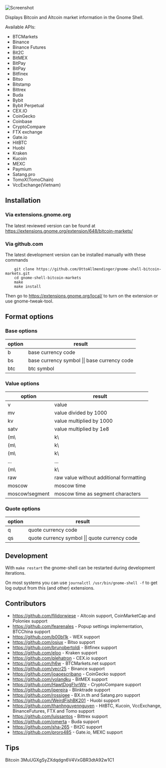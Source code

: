![Screenshot](https://github.com/OttoAllmendinger/gnome-shell-bitcoin-markets/blob/master/data/screenshot.png?raw=true)

Displays Bitcoin and Altcoin market information in the Gnome Shell.

Available APIs:

- BTCMarkets
- Binance
- Binance Futures
- Bit2C
- BitMEX
- BitPay
- BitPay
- Bitfinex
- Bitso
- Bitstamp
- Bittrex
- Buda
- Bybit
- Bybit Perpetual
- CEX.IO
- CoinGecko
- Coinbase
- CryptoCompare
- FTX exchange
- Gate.io
- HitBTC
- Huobi
- Kraken
- Kucoin
- MEXC
- Paymium
- Satang.pro
- TomoX(TomoChain)
- VccExchange(Vietnam)

## Installation

### Via extensions.gnome.org

The latest reviewed version can be found at
https://extensions.gnome.org/extension/648/bitcoin-markets/

### Via github.com

The latest development version can be installed manually with these commands

        git clone https://github.com/OttoAllmendinger/gnome-shell-bitcoin-markets.git
        cd gnome-shell-bitcoin-markets
        make
        make install

Then go to https://extensions.gnome.org/local/ to turn on the extension or use
gnome-tweak-tool.

## Format options

### Base options

| option | result                                       |
| ------ | -------------------------------------------- |
| b      | base currency code                           |
| bs     | base currency symbol \|\| base currency code |
| btc    | btc symbol                                   |

### Value options

| option         | result                                  |
|----------------|-----------------------------------------|
| v              | value                                   |
| mv             | value divided by 1000                   |
| kv             | value multiplied by 1000                |
| satv           | value multiplied by 1e8                 |
| (m\            | k\                                      |sat)v0 | value with 0 decimals                   |
| (m\            | k\                                      |sat)v1 | value with 1 decimals                   |
| (m\            | k\                                      |sat)v2 | value with 2 decimals                   |
| ...            | ...                                     |
| (m\            | k\                                      |sat)v8 | value with 8 decimals                   |
| raw            | raw value without additional formatting |
| moscow         | moscow time                             |
| moscow!segment | moscow time as segment characters       |

### Quote options

| option | result                                         |
| ------ | ---------------------------------------------- |
| q      | quote currency code                            |
| qs     | quote currency symbol \|\| quote currency code |

## Development

With `make restart` the gnome-shell can be restarted during development iterations.

On most systems you can use `journalctl /usr/bin/gnome-shell -f` to get log output from this (and other) extensions.

## Contributors

- https://github.com/filidorwiese - Altcoin support, CoinMarketCap and Poloniex support
- https://github.com/fearenales - Popup settings implementation, BTCChina support
- https://github.com/b00bl1k - WEX support
- https://github.com/osiux - Bitso support
- https://github.com/brunobertoldi - Bitfinex support
- https://github.com/eloo - Kraken support
- https://github.com/plehatron - CEX.io support
- https://github.com/h6w - BTCMarkets.net support
- https://github.com/vecr25 - Binance support
- https://github.com/joaoescribano - CoinGecko support
- https://github.com/volandku - BitMEX support
- https://github.com/HawtDogFlvrWtr - CryptoCompare support
- https://github.com/jpereira - Blinktrade support
- https://github.com/rossigee - BX.in.th and Satang.pro support
- https://github.com/WeirdFishBK201 - Huobi support
- https://github.com/thanhnguyennguyen - HitBTC, Kucoin, VccExchange, BinanceFutures, FTX and Tomo support
- https://github.com/luissantos - Bittrex support
- https://github.com/omerta - Buda support
- https://github.com/sha-265 - Bit2C support
- https://github.com/proro485 - Gate.io, MEXC support

## Tips

Bitcoin 3MuUGXgSyZXdqdgn6V4VxGBR3dtA92w1C1
